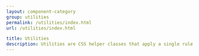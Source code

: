 ```yaml
---
layout: component-category
group: utilities
permalink: /utilities/index.html
url: /utilities/index.html

title: Utilities
description: Utilities are CSS helper classes that apply a single rule to an element. They should be used to accomplish specific styling needs.
---
```

